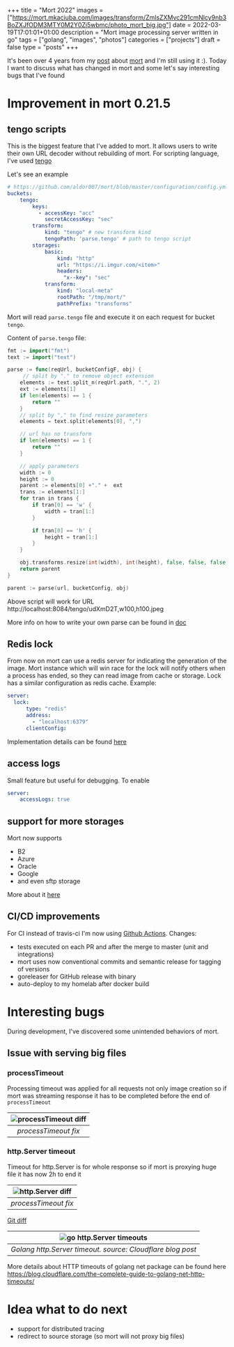 +++
title = "Mort 2022"
images = ["https://mort.mkaciuba.com/images/transform/ZmlsZXMvc291cmNlcy9nb3BoZXJfODM3MTY0M2Y0Zi5wbmc/photo_mort_big.jpg"]
date = 2022-03-19T17:01:01+01:00
description = "Mort image processing server written in go"
tags = ["golang", "images", "photos"]
categories = ["projects"]
draft = false
type = "posts"
+++


It's been over 4 years from my [post](/blog/posts/mort-release) about [mort](https://github.com/aldor007/mort) and I'm still using it :).
Today I want to discuss what has changed in mort and some let's say interesting bugs that I've found


# Improvement in mort 0.21.5

## tengo scripts

This is the biggest feature that I've added to mort. It allows users to write their own URL decoder without rebuilding of mort. For scripting language, I've used [tengo](https://github.com/d5/tengo)

Let's see an example

```yaml
# https://github.com/aldor007/mort/blob/master/configuration/config.yml
buckets:
    tengo:
        keys:
          - accessKey: "acc"
            secretAccessKey: "sec"
        transform:
            kind: "tengo" # new transform kind
            tengoPath: 'parse.tengo' # path to tengo script
        storages:
            basic:
                kind: "http"
                url: "https://i.imgur.com/<item>"
                headers:
                  "x--key": "sec"
            transform:
                kind: "local-meta"
                rootPath: "/tmp/mort/"
                pathPrefix: "transforms"
```

Mort will read `parse.tengo` file and execute it on each request for bucket `tengo`.

Content of `parse.tengo` file:

```go
fmt := import("fmt")
text := import("text")

parse := func(reqUrl, bucketConfigF, obj) {
     // split by "." to remove object extension
    elements := text.split_n(reqUrl.path, ".", 2)
    ext := elements[1]
    if len(elements) == 1 {
        return ""
    }
    // split by "," to find resize parameters
    elements = text.split(elements[0], ",")

    // url has no transform
    if len(elements) == 1 {
        return ""
    }

    // apply parameters
    width := 0
    height := 0
    parent := elements[0] +"." +  ext
    trans := elements[1:]
    for tran in trans {
        if tran[0] == 'w' {
            width = tran[1:]
        }

        if tran[0] == 'h' {
            height = tran[1:]
        }
    }

    obj.transforms.resize(int(width), int(height), false, false, false)
    return parent
}

parent := parse(url, bucketConfig, obj)
```

Above script will work for URL http://localhost:8084/tengo/udXmD2T,w100,h100.jpeg

More info on how to write your own parse can be found in [doc](https://github.com/aldor007/mort/blob/master/doc/TengoUrlParser.md)

## Redis lock

From now on mort can use a redis server for indicating the generation of the image. Mort instance which will win race for the lock will notify others when a process has ended, so they can read image from cache or storage. Lock has a similar configuration as redis cache. Example:

```yaml
server:
  lock:
      type: "redis"
      address:
        - "localhost:6379"
      clientConfig:
```

Implementation details can be found [here](https://github.com/aldor007/mort/blob/master/pkg/lock/redis.go)

## access logs

Small feature but useful for debugging. To enable

```yaml
server:
    accessLogs: true

```

## support for more storages

Mort now supports
* B2
* Azure
* Oracle
* Google
* and even sftp storage

More about it [here](https://github.com/aldor007/mort/blob/master/doc/Configuration.md#storage)

## CI/CD improvements

For CI instead of travis-ci I'm now using [Github Actions](https://github.com/features/actions).
Changes:
* tests executed on each PR and after the merge to master (unit and integrations)
* mort uses now conventional commits and semantic release for tagging of versions
* goreleaser for GitHub release with binary
* auto-deploy to my homelab after docker build

# Interesting bugs

During development, I've discovered some unintended behaviors of mort.

## Issue with serving big files

### processTimeout

Processing timeout was applied for all requests not only image creation so if mort was streaming response it has to be completed before the end of `processTimeout`

| ![processTimeout diff](https://mort.mkaciuba.com/images/transform/ZmlsZXMvc291cmNlcy8yMDIyL3Byb2Nlc3NfVGltZW91dF8xODIxNDMyM2IwLlBORw/photo_process_big.jpg)
|:--:|
| *processTimeout fix* |

### http.Server timeout

Timeout for http.Server is for whole response so if mort is proxying huge file it has now 2h to end it


| ![http.Server diff](https://mort.mkaciuba.com/images/transform/ZmlsZXMvc291cmNlcy8yMDIyL21vcnRfc2VydmVyX2ZkZTViMzQ4ZmIuUE5H/photo_server_big.jpg) |
|:--:|
| *processTimeout fix* |



[Git diff](https://github.com/aldor007/mort/commit/d6fec5f7842f3da140574206e2a19ae2157c1e11)


| ![go http.Server timeouts](https://blog.cloudflare.com/content/images/2016/06/Timeouts-001.png) |
|:--:|
| *Golang http.Server timeout. source: Cloudflare blog post* |

More details about HTTP timeouts of golang net package can be found here https://blog.cloudflare.com/the-complete-guide-to-golang-net-http-timeouts/

# Idea what to do next

* support for distributed tracing
* redirect to source storage (so mort will not proxy big files)

